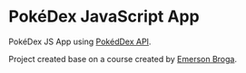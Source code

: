 # PokéDex JavaScript App

PokéDex JS App using [PokédDex API](https://pokedevs.gitbook.io/pokedex/).

Project created base on a course created by [Emerson Broga](https://github.com/emersonbrogadev).
